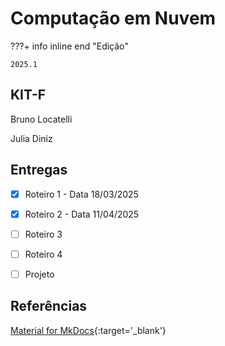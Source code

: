 # Computação em Nuvem


???+ info inline end "Edição"

    2025.1


## KIT-F

Bruno Locatelli

Julia Diniz


## Entregas

- [x] Roteiro 1 - Data 18/03/2025
- [x] Roteiro 2 - Data 11/04/2025
- [ ] Roteiro 3
- [ ] Roteiro 4
- [ ] Projeto


## Referências

[Material for MkDocs](https://squidfunk.github.io/mkdocs-material/reference/){:target='_blank'}